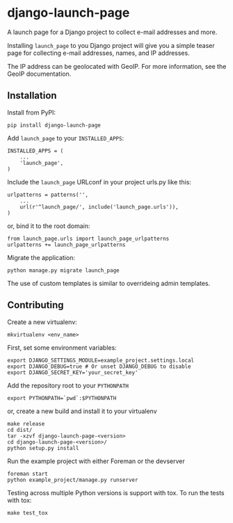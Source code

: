 django-launch-page
==================

A launch page for a Django project to collect e-mail addresses and more.

Installing `launch_page` to you Django project will give you a simple teaser page for collecting e-mail addresses, names, and IP addresses.

The IP address can be geolocated with GeoIP. For more information, see the GeoIP documentation.

Installation
------------

Install from PyPI:

	pip install django-launch-page

Add `launch_page` to your `INSTALLED_APPS`:

	INSTALLED_APPS = (
		...
		'launch_page',
	)

Include the `launch_page` URLconf in your project urls.py like this:

	urlpatterns = patterns('',
		...
		url(r'^launch_page/', include('launch_page.urls')),
	)

or, bind it to the root domain:

	from launch_page.urls import launch_page_urlpatterns
	urlpatterns += launch_page_urlpatterns


Migrate the application:

	python manage.py migrate launch_page

The use of custom templates is similar to overrideing admin templates.

Contributing
------------

Create a new virtualenv:

	mkvirtualenv <env_name>

First, set some environment variables:

	export DJANGO_SETTINGS_MODULE=example_project.settings.local
	export DJANGO_DEBUG=true # Or unset DJANGO_DEBUG to disable
	export DJANGO_SECRET_KEY='your_secret_key'

Add the repository root to your `PYTHONPATH`

	export PYTHONPATH=`pwd`:$PYTHONPATH

or, create a new build and install it to your virtualenv

	make release
	cd dist/
	tar -xzvf django-launch-page-<version>
	cd django-launch-page-<version>/
	python setup.py install

Run the example project with either Foreman or the devserver

	foreman start
	python example_project/manage.py runserver

Testing across multiple Python versions is support with tox. To run the tests with tox:

	make test_tox

[GeoIP]: https://docs.djangoproject.com/en/dev/ref/contrib/gis/geoip/
[tox]: http://tox.readthedocs.org/en/latest/
[Overriding admin templates]: https://docs.djangoproject.com/en/dev/ref/contrib/admin/#overriding-admin-templates
